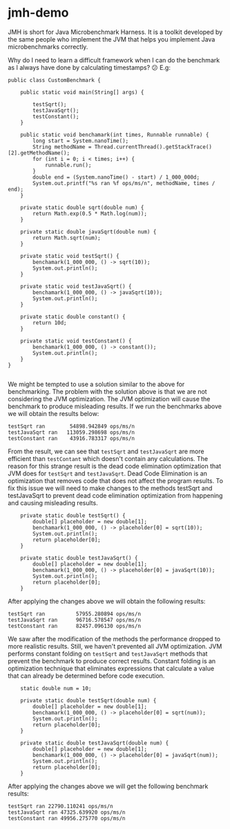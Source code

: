 # jmh-demo

JMH is short for Java Microbenchmark Harness. It is a toolkit developed by the same people who implement the JVM that helps you implement Java microbenchmarks correctly. 


Why do I need to learn a difficult framework when I can do the benchmark as I always have done by calculating timestamps? :confused: E.g:

```
public class CustomBenchmark {

    public static void main(String[] args) {

        testSqrt();
        testJavaSqrt();
        testConstant();
    }

    public static void benchamark(int times, Runnable runnable) {
        long start = System.nanoTime();
        String methodName = Thread.currentThread().getStackTrace()[2].getMethodName();
        for (int i = 0; i < times; i++) {
            runnable.run();
        }
        double end = (System.nanoTime() - start) / 1_000_000d;
        System.out.printf("%s ran %f ops/ms/n", methodName, times / end);
    }
    
    private static double sqrt(double num) {
        return Math.exp(0.5 * Math.log(num));
    }

    private static double javaSqrt(double num) {
        return Math.sqrt(num);
    }
    
    private static void testSqrt() {
        benchamark(1_000_000, () -> sqrt(10));
        System.out.println();
    }

    private static void testJavaSqrt() {
        benchamark(1_000_000, () -> javaSqrt(10));
        System.out.println();
    }
    
    private static double constant() {
        return 10d;
    }
    
    private static void testConstant() {
        benchamark(1_000_000, () -> constant());
        System.out.println();
    }
}    
    
```

We might be tempted to use a solution similar to the above for benchmarking. The problem with the solution above is that we are not considering the JVM optimization. The JVM optimization will cause the benchmark to produce misleading results. If we run the benchmarks above we will obtain the results below:

```
testSqrt ran        54898.942849 ops/ms/n
testJavaSqrt ran   113059.298698 ops/ms/n
testConstant ran    43916.783317 ops/ms/n
```

From the result, we can see that `testSqrt` and `testJavaSqrt` are more efficient than `testContant` which doesn't contain any calculations. The reason for this strange result is the dead code elimination optimization that JVM does for `testSqrt` and `testJavaSqrt`. Dead Code Elimination is an optimization that removes code that does not affect the program results. To fix this issue we will need to make changes to the methods testSqrt and testJavaSqrt to prevent dead code elimination optimization from happening and causing misleading results.


```
    private static double testSqrt() {
        double[] placeholder = new double[1];
        benchamark(1_000_000, () -> placeholder[0] = sqrt(10));
        System.out.println();
        return placeholder[0];
    }

    private static double testJavaSqrt() {
        double[] placeholder = new double[1];
        benchamark(1_000_000, () -> placeholder[0] = javaSqrt(10));
        System.out.println();
        return placeholder[0];
    }
```

After applying the changes above  we will obtain the following results:

```
testSqrt ran          57955.280894 ops/ms/n
testJavaSqrt ran      96716.578547 ops/ms/n
testConstant ran      82457.096130 ops/ms/n
```

We saw after the modification of the methods the performance dropped to more realistic results. Still, we haven't prevented all JVM optimization. JVM performs constant folding on `testSqrt` and `testJavaSqrt`  methods that prevent the benchmark to produce correct results. Constant folding is an optimization technique that eliminates expressions that calculate a value that can already be determined before code execution. 

```
    static double num = 10;

    private static double testSqrt(double num) {
        double[] placeholder = new double[1];
        benchamark(1_000_000, () -> placeholder[0] = sqrt(num));
        System.out.println();
        return placeholder[0];
    }

    private static double testJavaSqrt(double num) {
        double[] placeholder = new double[1];
        benchamark(1_000_000, () -> placeholder[0] = javaSqrt(num));
        System.out.println();
        return placeholder[0];
    }
```

After applying the changes above we will get the following benchmark results:

```
testSqrt ran 22790.110241 ops/ms/n
testJavaSqrt ran 47325.639920 ops/ms/n
testConstant ran 49956.275770 ops/ms/n
```





